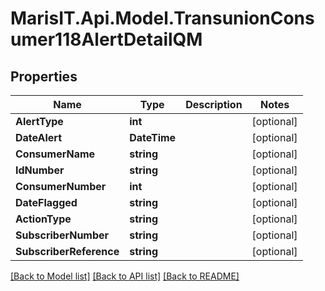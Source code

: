 
# MarisIT.Api.Model.TransunionConsumer118AlertDetailQM

## Properties

Name | Type | Description | Notes
------------ | ------------- | ------------- | -------------
**AlertType** | **int** |  | [optional] 
**DateAlert** | **DateTime** |  | [optional] 
**ConsumerName** | **string** |  | [optional] 
**IdNumber** | **string** |  | [optional] 
**ConsumerNumber** | **int** |  | [optional] 
**DateFlagged** | **string** |  | [optional] 
**ActionType** | **string** |  | [optional] 
**SubscriberNumber** | **string** |  | [optional] 
**SubscriberReference** | **string** |  | [optional] 

[[Back to Model list]](../README.md#documentation-for-models)
[[Back to API list]](../README.md#documentation-for-api-endpoints)
[[Back to README]](../README.md)

